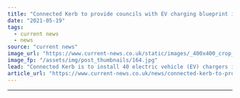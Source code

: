 ```yaml
---
title: "Connected Kerb to provide councils with EV charging blueprint in 'first-of-a-kind' scheme"
date: "2021-05-19"
tags: 
  - current news
  - news
source: "current news"
image_url: "https://www.current-news.co.uk/static/images/_400x400_crop_center-center/Conected-Kerb-Gecko-Bollard-car-park-Credit-Connected-Kerb.jpg"
image_fp: "/assets/img/post_thumbnails/164.jpg"
lead: "Connected Kerb is to install 40 electric vehicle (EV) chargers in the first phase of a new scheme in partnership with Kent County Council."
article_url: "https://www.current-news.co.uk/news/connected-kerb-to-provide-councils-with-ev-charging-blueprint-in-first-of-a-kind-scheme?utm_source=rss-feeds&utm_medium=rss&utm_campaign=rss"
---
```


---
